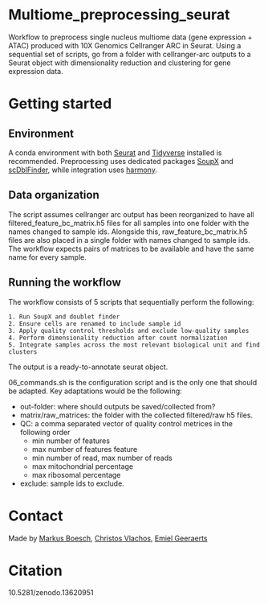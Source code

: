 # Multiome_preprocessing_seurat

Workflow to preprocess single nucleus multiome data (gene expression + ATAC) produced with 10X Genomics Cellranger ARC in Seurat. Using a sequential set of scripts, go from a folder with cellranger-arc outputs to a Seurat object with dimensionality reduction and clustering for gene expression data.


# Getting started

## Environment

A conda environment with both [Seurat](https://satijalab.org/seurat/) and [Tidyverse](https://www.tidyverse.org/) installed is recommended. Preprocessing uses dedicated packages [SoupX](https://github.com/constantAmateur/SoupX) and [scDblFinder](https://bioconductor.org/packages/release/bioc/html/scDblFinder.html), while integration uses [harmony](https://github.com/immunogenomics/harmony).

## Data organization

The script assumes cellranger arc output has been reorganized to have all filtered_feature_bc_matrix.h5 files for all samples into one folder with the names changed to sample ids. Alongside this, raw_feature_bc_matrix.h5 files are also placed in a single folder with names changed to sample ids. The workflow expects pairs of matrices to be available and have the same name for every sample.

## Running the workflow

The workflow consists of 5 scripts that sequentially perform the following:

    1. Run SoupX and doublet finder
    2. Ensure cells are renamed to include sample id
    3. Apply quality control thresholds and exclude low-quality samples
    4. Perform dimensionality reduction after count normalization
    5. Integrate samples across the most relevant biological unit and find clusters

The output is a ready-to-annotate seurat object.

06_commands.sh is the configuration script and is the only one that should be adapted. Key adaptations would be the following:

* out-folder: where should outputs be saved/collected from?
* matrix/raw_matrices: the folder with the collected filtered/raw h5 files.
* QC: a comma separated vector of quality control metrices in the following order
    * min number of features
    * max number of features feature
    * min number of read, max number of reads
    * max mitochondrial percentage
    * max ribosomal percentage
* exclude: sample ids to exclude.

# Contact

Made by [Markus Boesch](markus.boesch@kuleuven.be), [Christos Vlachos](christos.vlachos.2@gmail.com), [Emiel Geeraerts](emiel.geeraerts@kuleuven.be)

# Citation
10.5281/zenodo.13620951
